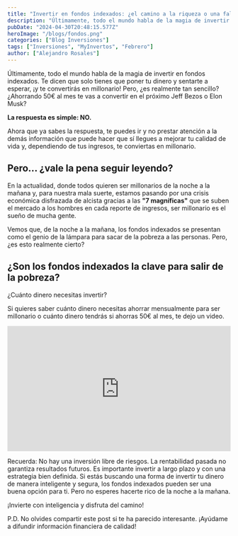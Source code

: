 ```yaml
---
title: "Invertir en fondos indexados: ¿el camino a la riqueza o una falsa promesa?"
description: "Últimamente, todo el mundo habla de la magia de invertir en fondos indexados. Te dicen que solo tienes que poner tu dinero y sentarte a esperar, ¡y te convertirás en millonario! Pero, ¿es realmente tan sencillo? ¿Ahorrando 50€ al mes te vas a convertir en el próximo Jeff Bezos o Elon Musk?"
pubDate: "2024-04-30T20:48:15.577Z"
heroImage: "/blogs/fondos.png"
categories: ["Blog Inversiones"]
tags: ["Inversiones", "MyInvertos", "Febrero"]
author: ["Alejandro Rosales"]
---
```

Últimamente, todo el mundo habla de la magia de invertir en fondos indexados. Te dicen que solo tienes que poner tu dinero y sentarte a esperar, ¡y te convertirás en millonario! Pero, ¿es realmente tan sencillo? ¿Ahorrando 50€ al mes te vas a convertir en el próximo Jeff Bezos o Elon Musk?

**La respuesta es simple: NO.**

Ahora que ya sabes la respuesta, te puedes ir y no prestar atención a la demás información que puede hacer que sí llegues a mejorar tu calidad de vida y, dependiendo de tus ingresos, te conviertas en millonario.

## Pero... ¿vale la pena seguir leyendo?

En la actualidad, donde todos quieren ser millonarios de la noche a la mañana y, para nuestra mala suerte, estamos pasando por una crisis económica disfrazada de alcista gracias a las **"7 magníficas"** que se suben el mercado a los hombres en cada reporte de ingresos, ser millonario es el sueño de mucha gente.

Vemos que, de la noche a la mañana, los fondos indexados se presentan como el genio de la lámpara para sacar de la pobreza a las personas. Pero, ¿es esto realmente cierto?

## ¿Son los fondos indexados la clave para salir de la pobreza?

¿Cuánto dinero necesitas invertir?

Si quieres saber cuánto dinero necesitas ahorrar mensualmente para ser millonario o cuánto dinero tendrás si ahorras 50€ al mes, te dejo un video.
<div class="iframe-container" style="position: relative; width: 100%; height: 0; padding-bottom: 56.25%; overflow: hidden;">
  <iframe width="560" height="315" src="https://www.youtube.com/embed/UbRlK39RLLE?si=rvweOzYaO55CFIC2" title="YouTube video player" frameborder="0" allow="accelerometer; autoplay; clipboard-write; encrypted-media; gyroscope; picture-in-picture; web-share" allowfullscreen style="position: absolute; top: 0; left: 0; width: 100%; height: 100%; border: none;"></iframe>
</div>

Recuerda:
No hay una inversión libre de riesgos.
La rentabilidad pasada no garantiza resultados futuros.
Es importante invertir a largo plazo y con una estrategia bien definida.
Si estás buscando una forma de invertir tu dinero de manera inteligente y segura, los fondos indexados pueden ser una buena opción para ti. Pero no esperes hacerte rico de la noche a la mañana.

¡Invierte con inteligencia y disfruta del camino!

P.D. No olvides compartir este post si te ha parecido interesante. ¡Ayúdame a difundir información financiera de calidad!

